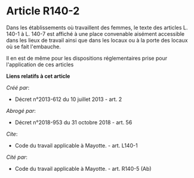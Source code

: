 # Article R140-2

Dans les établissements où travaillent des femmes, le texte des articles L. 140-1 à L. 140-7 est affiché à une place
convenable aisément accessible dans les lieux de travail ainsi que dans les locaux ou à la porte des locaux où se fait
l'embauche. 

Il en est de même pour les dispositions réglementaires prise pour l'application de ces articles

**Liens relatifs à cet article**

_Créé par_:

  - Décret n°2013-612 du 10 juillet 2013 - art. 2

_Abrogé par_:

  - Décret n°2018-953 du 31 octobre 2018 - art. 56

_Cite_:

  - Code du travail applicable à Mayotte. - art. L140-1

_Cité par_:

  - Code du travail applicable à Mayotte. - art. R140-5 (Ab)
